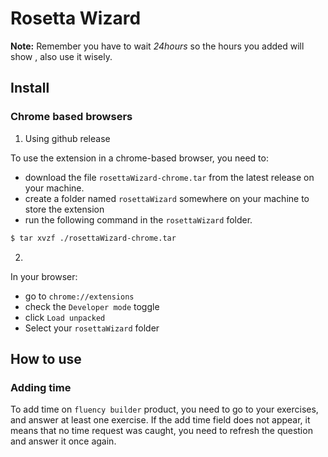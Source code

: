# Rosetta Wizard

**Note:** Remember you have to wait *24hours* so the hours you added will show , also use it wisely.

## Install

### Chrome based browsers

1. Using github release

To use the extension in a chrome-based browser, you need to:

- download the file `rosettaWizard-chrome.tar` from the latest release on
  your machine.
- create a folder named `rosettaWizard` somewhere on your machine to store the
  extension
- run the following command in the `rosettaWizard` folder.

```bash
$ tar xvzf ./rosettaWizard-chrome.tar
```

2.

In your browser:

- go to `chrome://extensions`
- check the `Developer mode` toggle
- click `Load unpacked`
- Select your `rosettaWizard` folder

## How to use

### Adding time

To add time on `fluency builder` product, you need to go to your exercises, and
answer at least one exercise. If the add time field does not appear, it means
that no time request was caught, you need to refresh the question and answer it
once again.


